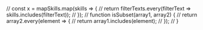 // const x = mapSkills.map(skills => {
// return filterTexts.every(filterText => skills.includes(filterText));
// });
// function isSubset(array1, array2) {
// return array2.every(element => {
// return array1.includes(element);
// });
// }
